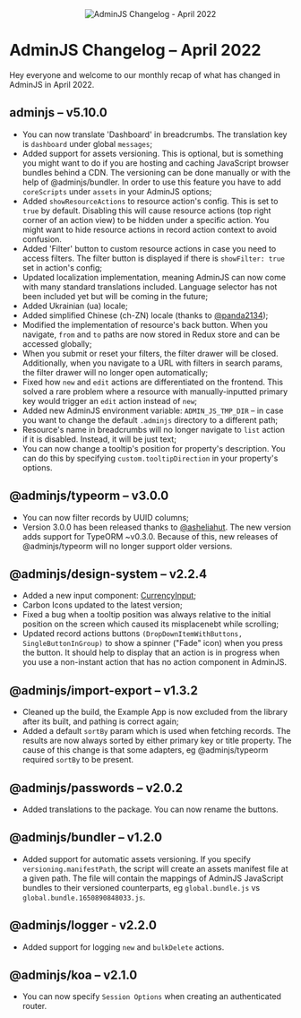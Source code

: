 <div align="center">
  <img alt="AdminJS Changelog - April 2022" src="https://adminjs.co/img/a.svg">
</div>

# AdminJS Changelog – April 2022

Hey everyone and welcome to our monthly recap of what has changed in AdminJS in April 2022.

## adminjs – v5.10.0
- You can now translate 'Dashboard' in breadcrumbs. The translation key is `dashboard` under global `messages`;
- Added support for assets versioning. This is optional, but is something you might want to do if you are hosting and caching JavaScript browser bundles behind a CDN. The versioning can be done manually or with the help of @adminjs/bundler. In order to use this feature you have to add `coreScripts` under `assets` in your AdminJS options;
- Added `showResourceActions` to resource action's config. This is set to `true` by default. Disabling this will cause resource actions (top right corner of an action view) to be hidden under a specific action. You might want to hide resource actions in record action context to avoid confusion.
- Added 'Filter' button to custom resource actions in case you need to access filters. The filter button is displayed if there is `showFilter: true` set in action's config;
- Updated localization implementation, meaning AdminJS can now come with many standard translations included. Language selector has not been included yet but will be coming in the future;
- Added Ukrainian (ua) locale;
- Added simplified Chinese (ch-ZN) locale (thanks to [@panda2134](https://github.com/panda2134));
- Modified the implementation of resource's back button. When you navigate, `from` and `to` paths are now stored in Redux store and can be accessed globally;
- When you submit or reset your filters, the filter drawer will be closed. Additionally, when you navigate to a URL with filters in search params, the filter drawer will no longer open automatically;
- Fixed how `new` and `edit` actions are differentiated on the frontend. This solved a rare problem where a resource with manually-inputted primary key would trigger an `edit` action instead of `new`;
- Added new AdminJS environment variable: `ADMIN_JS_TMP_DIR` – in case you want to change the default `.adminjs` directory to a different path;
- Resource's name in breadcrumbs will no longer navigate to `list` action if it is disabled. Instead, it will be just text;
- You can now change a tooltip's position for property's description. You can do this by specifying `custom.tooltipDirection` in your property's options.

## @adminjs/typeorm – v3.0.0
- You can now filter records by UUID columns;
- Version 3.0.0 has been released thanks to [@asheliahut](https://github.com/asheliahut). The new version adds support for TypeORM ~v0.3.0. Because of this, new releases of @adminjs/typeorm will no longer support older versions.

## @adminjs/design-system – v2.2.4
- Added a new input component: [CurrencyInput](https://github.com/SoftwareBrothers/adminjs-design-system/pull/35);
- Carbon Icons updated to the latest version;
- Fixed a bug when a tooltip position was always relative to the initial position on the screen which caused its misplacenebt while scrolling;
- Updated record actions buttons `(DropDownItemWithButtons, SingleButtonInGroup)` to show a spinner ("Fade" icon) when you press the button. It should help to display that an action is in progress when you use a non-instant action that has no action component in AdminJS.

## @adminjs/import-export – v1.3.2
- Cleaned up the build, the Example App is now excluded from the library after its built, and pathing is correct again;
- Added a default `sortBy` param which is used when fetching records. The results are now always sorted by either primary key or title property. The cause of this change is that some adapters, eg @adminjs/typeorm required `sortBy` to be present.

## @adminjs/passwords – v2.0.2
- Added translations to the package. You can now rename the buttons.

## @adminjs/bundler – v1.2.0
- Added support for automatic assets versioning. If you specify `versioning.manifestPath`, the script will create an assets manifest file at a given path. The file will contain the mappings of AdminJS JavaScript bundles to their versioned counterparts, eg `global.bundle.js` vs `global.bundle.1650890848033.js`.

## @adminjs/logger - v2.2.0
- Added support for logging `new` and `bulkDelete` actions.

## @adminjs/koa – v2.1.0
- You can now specify `Session Options` when creating an authenticated router.

